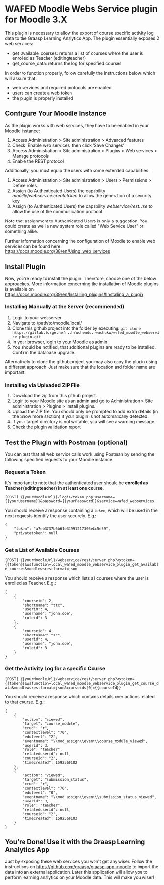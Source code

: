 # WAFED Moodle Webs Service plugin for Moodle 3.X

This plugin is necessary to allow the export of course specific activity log data to the Graasp Learning Analytics App.
The plugin essentially exposes 2 web services:

- get_available_courses: returns a list of courses where the user is enrolled as Teacher (editingteacher)
- get_course_data: returns the log for specified courses

In order to function properly, follow carefully the instructions below, which will assure that:

- web services and required protocols are enabled
- users can create a web token 
- the plugin is properly installed

## Configure Your Moodle Instance
As the plugin works with web services, they have to be enabled in your Moodle instance:

1. Access Administration > Site administration > Advanced features
2. Check 'Enable web services' then click 'Save Changes'
3. Access Administration > Site administration > Plugins > Web services > Manage protocols
4. Enable the REST protocol

Additionally, you must equip the users with some extended capabilities:

1. Access Administration > Site administration > Users > Permissions > Define roles
2. Assign (to Authenticated Users) the capability _moodle/webservice:createtoken_ to allow the generation of a security key
3. Assign (to Authenticated Users) the capability _webservice/rest:use_ to allow the use of the communication protocol

Note that assignment to Authenticated Users is only a suggestion. You could create as well a new system role called "Web Service User" or something alike.

Further information concerning the configuration of Moodle to enable web services can be found here: https://docs.moodle.org/38/en/Using_web_services


## Install Plugin

Now, you're ready to install the plugin. Therefore, choose one of the below approaches. More information concerning the installation of Moodle plugins is available on https://docs.moodle.org/39/en/Installing_plugins#Installing_a_plugin

### Installing Manually at the Server (recommended)
1. Login to your webserver
2. Navigate to /path/to/moodle/local/
3. Clone this github project into the folder by executing: `git clone https://gitlab.forge.hefr.ch/uchendu.nwachukw/wafed_moodle_webservice_plugin.git`
4. In your browser, login to your Moodle as admin.
5. You should be notified, that additional plugins are ready to be installed. Confirm the database upgrade.

Alternatively to clone the github project you may also copy the plugin using a different approach. Just make sure that the location and folder name are important.

### Installing via Uploaded ZIP File
1. Download the zip from this github project.
2. Login to your Moodle site as an admin and go to Administration > Site administration > Plugins > Install plugins.
3. Upload the ZIP file. You should only be prompted to add extra details (in the Show more section) if your plugin is not automatically detected.
4. If your target directory is not writable, you will see a warning message.
5. Check the plugin validation report



## Test the Plugin with Postman (optional)
You can test that all web service calls work using Postman by sending the following specified requests to your Moodle instance.

### Request a Token
It's important to note that the authenticated user should be **enrolled as Teacher (editingteacher) in at least one course**.

`[POST] {{yourMoodleUrl}}/login/token.php?username={{yourUsername}}&password={{yourPassword}}&service=wafed_webservices`

You should receive a response containing a `token`, which will be used in the next requests identify the user securely. E.g.:
```
{
    "token": "a7eb3737b6b61e33991217305e8c5e59",
    "privatetoken": null
}
```

### Get a List of Available Courses
`[POST] {{yourMoodleUrl}/webservice/rest/server.php?wstoken={{token}}&wsfunction=local_wafed_moodle_webservice_plugin_get_available_courses&moodlewsrestformat=json`

You should receive a response which lists all courses where the user is enrolled as Teacher. E.g.:
```
[
    {
        "courseid": 2,
        "shortname": "ttc",
        "userid": 4,
        "username": "john.doe",
        "roleid": 3
    },
    {
        "courseid": 4,
        "shortname": "ac",
        "userid": 4,
        "username": "john.doe",
        "roleid": 3
    }
}
```

### Get the Activity Log for a specific Course
`[POST] {{yourMoodleUrl}/webservice/rest/server.php?wstoken={{token}}&wsfunction=local_wafed_moodle_webservice_plugin_get_course_data&moodlewsrestformat=json&courseids[0]={{courseId}}`

You should receive a response which contains details over actions related to that course. E.g.:

```
{
    {
        "action": "viewed",
        "target": "course_module",
        "crud": "r",
        "contextlevel": "70",
        "edulevel": "2",
        "eventname": "\\mod_assign\\event\\course_module_viewed",
        "userid": 3,
        "role": "teacher",
        "relateduserid": null,
        "courseid": "2",
        "timecreated": 1592560102
    },
    {
        "action": "viewed",
        "target": "submission_status",
        "crud": "r",
        "contextlevel": "70",
        "edulevel": "0",
        "eventname": "\\mod_assign\\event\\submission_status_viewed",
        "userid": 3,
        "role": "teacher",
        "relateduserid": null,
        "courseid": "2",
        "timecreated": 1592560103
    }
}
```

## You're Done! Use it with the Graasp Learning Analytics App
Just by exposing these web services you won't get any wiser. Follow the instructions on https://github.com/graasp/graasp-app-moodle to import the data into an external application. Later this application will allow you to perform learning analytics on your Moodle data. This will make you wiser!
